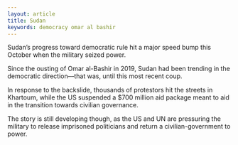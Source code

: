 ```yaml
---
layout: article
title: Sudan
keywords: democracy omar al bashir
---
```


Sudan’s progress toward democratic rule hit a major speed bump this October when the military seized power.

Since the ousting of Omar al-Bashir in 2019, Sudan had been trending in the democratic direction––that was, until this most recent coup.

In response to the backslide, thousands of protestors hit the streets in Khartoum, while the US suspended a $700 million aid package meant to aid in the transition towards civilian governance.

The story is still developing though, as the US and UN are pressuring the military to release imprisoned politicians and return a civilian-government to power.
